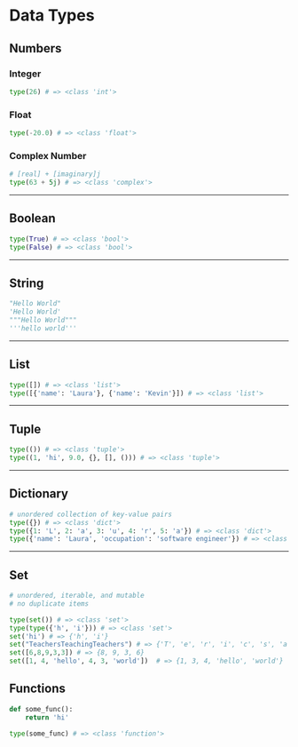 # Data Types

## Numbers

### Integer
```python
type(26) # => <class 'int'>
```

### Float
```python
type(-20.0) # => <class 'float'>
```

### Complex Number
```python
# [real] + [imaginary]j
type(63 + 5j) # => <class 'complex'>
```

<hr>

## Boolean
```python
type(True) # => <class 'bool'>
type(False) # => <class 'bool'>
```

<hr>

## String
```python
"Hello World"
'Hello World'
"""Hello World"""
'''hello world'''
```

<hr>

## List

```python
type([]) # => <class 'list'>
type([{'name': 'Laura'}, {'name': 'Kevin'}]) # => <class 'list'>
```

<hr>

## Tuple

```python
type(()) # => <class 'tuple'>
type((1, 'hi', 9.0, {}, [], ())) # => <class 'tuple'>
```

<hr>

## Dictionary

```python
# unordered collection of key-value pairs
type({}) # => <class 'dict'>
type({1: 'L', 2: 'a', 3: 'u', 4: 'r', 5: 'a'}) # => <class 'dict'>
type({'name': 'Laura', 'occupation': 'software engineer'}) # => <class 'dict'>
```

<hr>

## Set

```python
# unordered, iterable, and mutable
# no duplicate items

type(set()) # => <class 'set'>
type(type({'h', 'i'})) # => <class 'set'>
set('hi') # => {'h', 'i'}
set("TeachersTeachingTeachers") # => {'T', 'e', 'r', 'i', 'c', 's', 'a', 'g', 'h', 'n'}
set([6,8,9,3,3]) # => {8, 9, 3, 6}
set([1, 4, 'hello', 4, 3, 'world'])  # => {1, 3, 4, 'hello', 'world'}
```

## Functions

```python
def some_func():
    return 'hi'

type(some_func) # => <class 'function'>
```